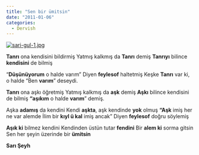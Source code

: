 ```yaml
---
title: "Sen bir ümitsin"
date: "2011-01-06"
categories: 
  - Dervish
---
```


[![sari-gul-1.jpg](/uploads/2011/01/sari-gul-1.jpg)](/uploads/2011/01/sari-gul-1.jpg "sari-gul-1.jpg")

**Tanrı** ona kendisini bildirmiş Yatmış kalkmış da **Tanrı** demiş **Tanrıyı** bilince **kendisini** de bilmiş

“**Düşünüyorum** o halde varım” Diyen **feylesof** haltetmiş Keşke **Tanrı** var ki, o halde “Ben **varım**” deseydi.

**Tanrı** ona aşkı öğretmiş Yatmış kalkmış da **aşk** demiş **Aşkı** bilince kendisini de bilmiş **“aşıkım** o halde **varım**” demiş.

Aşka **adamış** da kendini Kendi **aşkta**, aşk kendinde **yok** olmuş **“Aşk** imiş her ne var alemde İlim bir **kıyl ü kal** imiş ancak” Diyen **feylesof** doğru söylemiş

**Aşık ki** bilmez kendini Kendinden üstün tutar **fendini** Bir **alem ki** sorma gitsin Sen her şeyin üzerinde bir **ümitsin**

**Sarı Şeyh**
